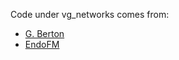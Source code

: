 Code under vg_networks comes from:

- [G. Berton](https://github.com/gmberton/deep-visual-geo-localization-benchmark)
- [EndoFM](https://github.com/med-air/Endo-FM)


